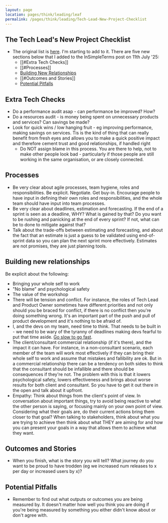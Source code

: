 ```yaml
---
layout: page
location: pages/think/leading/leaf
permalink: /pages/think/leading/Tech-Lead-New-Project-Checklist
---
```


## The Tech Lead's New Project Checklist

- The original list is [here](https://insimpleterms.blog/the-tech-leads-new-project-checklist). I'm starting to add to it. There are five new sections below that I added to the InSimpleTerms post on 11th July '25:
	- [[#Extra Tech Checks]]
	- [[#Processes]]
	- [Building New Relationships](#building-new-relationships) 
	- [[#Outcomes and Stories]]
	- [Potential Pitfalls](#potential-pitfalls) 

## Extra Tech Checks

- Do a performance audit asap - can performance be improved? How?
- Do a resources audit - is money being spent on unnecessary products and services? Can savings be made?
- Look for quick wins / low hanging fruit - eg improving performance, making savings on services. Tis is the kind of thing that can really benefit from fresh eyes and allows you to make a quick positive impact and therefore cement trust and good relationships, if handled right
    - Do NOT assign blame in this process. You are there to help, not to make other people look bad - particularly if those people are still working in the same organisation, or are closely connected.

## Processes

- Be very clear about agile processes, team hygiene, roles and responsibilities. Be explicit. Negotiate. Get buy-in. Encourage people to have input in defining their own roles and responsibilities, and the whole team should have input into team processes.
- Be very clear about deadlines, estimation and forecasting. If the end of a sprint is seen as a deadline, WHY? What is gained by that? Do you want to be rushing and panicking at the end of every sprint? If not, what can be to done to mitigate against that?
- Talk about the trade-offs between estimating and forecasting, and about the fact that an estimate is just a guess to be validated using end-of-sprint data so you can plan the next sprint more effectively. Estimates are not promises, they are just planning tools.

## Building new relationships 

Be explicit about the following:

- Bringing your whole self to work 
- "No blame" and psychological safety 
- The value of the workshop 
- There will be tension and conflict. For instance, the roles of Tech Lead and Product Owner sometimes have different priorities and not only should you be braced for conflict, if there is no conflict then you're doing something wrong. It's an important part of the push and pull of product development and it's nothing to be afraid of.
- I, and the devs on my team, need time to think. That needs to be built in - we need to be wary of the tyranny of deadlines making devs fearful to put that time aside. [Go slow to go fast](https://www.agilemastery.online/2020-08-01/go-slow-to-go-fast.php).
- The client/consultant commercial relationship (if it's there), and the impact it can have. For instance, in a non-consultant scenario, each member of the team will work most effectively if they can bring their whole self to work and assume that mistakes and fallibility are ok. But in a commercial relationship there can be a tendency on both sides to think that the consultant should be infallible and there should be consequences if they're not. The problem with this is that it lowers psychological safety, lowers effectiveness and brings about worse results for both client and consultant. So you have to get it out there in the open and talk about it upfront.
- Empathy: Think about things from the client's point of view. In conversation about important things, try to avoid being reactive to what the other person is saying, or focusing mainly on your own point of view. Considering what their goals are, do their current actions bring them closer to that goal? When talking to stakeholders, think about what you are trying to achieve then think about what THEY are aiming for and how you can present your goals in a way that allows them to achieve what they want.

## Outcomes and Stories

- When you finish, what is the story you will tell? What journey do you want to be proud to have trodden (eg we increased num releases to x per day or increased users by x)?

## Potential Pitfalls

- Remember to find out what outputs or outcomes you are being measured by. It doesn't matter how well you think you are doing if you're being measured by something you either didn't know about or don't agree with.
